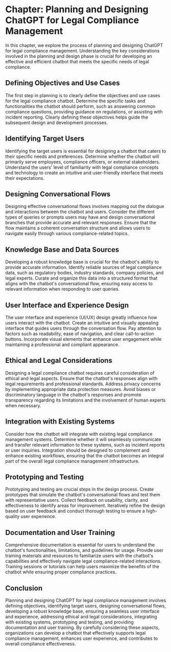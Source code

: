 Chapter: Planning and Designing ChatGPT for Legal Compliance Management
=======================================================================

In this chapter, we explore the process of planning and designing ChatGPT for legal compliance management. Understanding the key considerations involved in the planning and design phase is crucial for developing an effective and efficient chatbot that meets the specific needs of legal compliance.

Defining Objectives and Use Cases
---------------------------------

The first step in planning is to clearly define the objectives and use cases for the legal compliance chatbot. Determine the specific tasks and functionalities the chatbot should perform, such as answering common compliance questions, providing guidance on regulations, or assisting with incident reporting. Clearly defining these objectives helps guide the subsequent design and development processes.

Identifying Target Users
------------------------

Identifying the target users is essential for designing a chatbot that caters to their specific needs and preferences. Determine whether the chatbot will primarily serve employees, compliance officers, or external stakeholders. Understand the users' level of familiarity with legal compliance concepts and technology to create an intuitive and user-friendly interface that meets their expectations.

Designing Conversational Flows
------------------------------

Designing effective conversational flows involves mapping out the dialogue and interactions between the chatbot and users. Consider the different types of queries or prompts users may have and design conversational branches that provide accurate and relevant responses. Ensure that the flow maintains a coherent conversation structure and allows users to navigate easily through various compliance-related topics.

Knowledge Base and Data Sources
-------------------------------

Developing a robust knowledge base is crucial for the chatbot's ability to provide accurate information. Identify reliable sources of legal compliance data, such as regulatory bodies, industry standards, company policies, and legal experts. Curate and organize this data into a structured format that aligns with the chatbot's conversational flow, ensuring easy access to relevant information when responding to user queries.

User Interface and Experience Design
------------------------------------

The user interface and experience (UI/UX) design greatly influence how users interact with the chatbot. Create an intuitive and visually appealing interface that guides users through the conversation flow. Pay attention to factors such as readability, ease of navigation, and clear call-to-action buttons. Incorporate visual elements that enhance user engagement while maintaining a professional and compliant appearance.

Ethical and Legal Considerations
--------------------------------

Designing a legal compliance chatbot requires careful consideration of ethical and legal aspects. Ensure that the chatbot's responses align with legal requirements and professional standards. Address privacy concerns by implementing appropriate data protection measures. Avoid biases or discriminatory language in the chatbot's responses and promote transparency regarding its limitations and the involvement of human experts when necessary.

Integration with Existing Systems
---------------------------------

Consider how the chatbot will integrate with existing legal compliance management systems. Determine whether it will seamlessly communicate and transfer relevant information to these systems, such as incident reports or user inquiries. Integration should be designed to complement and enhance existing workflows, ensuring that the chatbot becomes an integral part of the overall legal compliance management infrastructure.

Prototyping and Testing
-----------------------

Prototyping and testing are crucial steps in the design process. Create prototypes that simulate the chatbot's conversational flows and test them with representative users. Collect feedback on usability, clarity, and effectiveness to identify areas for improvement. Iteratively refine the design based on user feedback and conduct thorough testing to ensure a high-quality user experience.

Documentation and User Training
-------------------------------

Comprehensive documentation is essential for users to understand the chatbot's functionalities, limitations, and guidelines for usage. Provide user training materials and resources to familiarize users with the chatbot's capabilities and effectively navigate legal compliance-related interactions. Training sessions or tutorials can help users maximize the benefits of the chatbot while ensuring proper compliance practices.

Conclusion
----------

Planning and designing ChatGPT for legal compliance management involves defining objectives, identifying target users, designing conversational flows, developing a robust knowledge base, ensuring a seamless user interface and experience, addressing ethical and legal considerations, integrating with existing systems, prototyping and testing, and providing documentation and user training. By carefully considering these aspects, organizations can develop a chatbot that effectively supports legal compliance management, enhances user experience, and contributes to overall compliance effectiveness.
